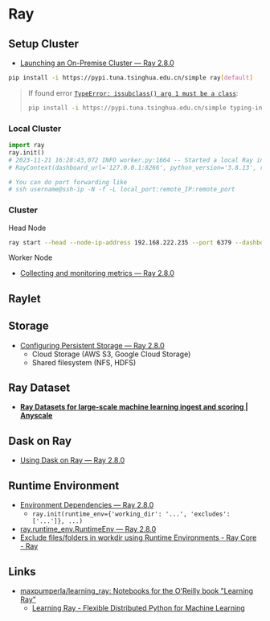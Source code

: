 # Ray

## Setup Cluster

* [Launching an On-Premise Cluster — Ray 2.8.0](https://docs.ray.io/en/latest/cluster/vms/user-guides/launching-clusters/on-premises.html)

```bash
pip install -i https://pypi.tuna.tsinghua.edu.cn/simple ray[default]
```

> If found error [`TypeError: issubclass() arg 1 must be a class`](https://github.com/langchain-ai/langchain/issues/5113#issuecomment-1558493486):
>
> ```bash
> pip install -i https://pypi.tuna.tsinghua.edu.cn/simple typing-inspect==0.8.0 typing_extensions==4.5.0
> ```

### Local Cluster

```python
import ray
ray.init()
# 2023-11-21 16:28:43,072 INFO worker.py:1664 -- Started a local Ray instance. View the dashboard at http://127.0.0.1:8266
# RayContext(dashboard_url='127.0.0.1:8266', python_version='3.8.13', ray_version='2.8.0', ray_commit='105355bd253d6538ed34d331f6a4bdf0e38ace3a', protocol_version=None)

# You can do port forwarding like
# ssh username@ssh-ip -N -f -L local_port:remote_IP:remote_port
```

### Cluster

Head Node

```bash
ray start --head --node-ip-address 192.168.222.235 --port 6379 --dashboard-host 0.0.0.0 --dashboard-port 8265
```

Worker Node

* [Collecting and monitoring metrics — Ray 2.8.0](https://docs.ray.io/en/latest/cluster/metrics.html)

## Raylet


## Storage

* [Configuring Persistent Storage — Ray 2.8.0](https://docs.ray.io/en/latest/train/user-guides/persistent-storage.html)
    * Cloud Storage (AWS S3, Google Cloud Storage)
    * Shared filesystem (NFS, HDFS)

## Ray Dataset

* [**Ray Datasets for large-scale machine learning ingest and scoring | Anyscale**](https://www.anyscale.com/blog/ray-datasets-for-machine-learning-training-and-scoring)

## Dask on Ray

* [Using Dask on Ray — Ray 2.8.0](https://docs.ray.io/en/latest/ray-more-libs/dask-on-ray.html)

## Runtime Environment

* [Environment Dependencies — Ray 2.8.0](https://docs.ray.io/en/latest/ray-core/handling-dependencies.html)
    * `ray.init(runtime_env={'working_dir': '...', 'excludes': ['...']}, ...)`
* [ray.runtime_env.RuntimeEnv — Ray 2.8.0](https://docs.ray.io/en/latest/ray-core/api/doc/ray.runtime_env.RuntimeEnv.html)
* [Exclude files/folders in workdir using Runtime Environments - Ray Core - Ray](https://discuss.ray.io/t/exclude-files-folders-in-workdir-using-runtime-environments/3080/2)

## Links

* [maxpumperla/learning_ray: Notebooks for the O'Reilly book "Learning Ray"](https://github.com/maxpumperla/learning_ray/)
    * [Learning Ray - Flexible Distributed Python for Machine Learning](https://maxpumperla.com/learning_ray/)
